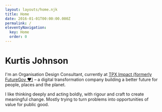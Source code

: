 ```yaml
---
layout: layouts/home.njk
title: Home
date: 2016-01-01T00:00:00.000Z
permalink: /
eleventyNavigation:
  key: Home
  order: 0
---
```

# Kurtis Johnson

I'm an Organisation Design Consultant, currently at [TPX Impact (formerly FutureGov &#9829;)](https://www.tpximpact.com) – a digital transformation company building a better future for people, places and the planet.

I like thinking deeply and acting boldly, with rigour and craft to create meaningful change. Mostly trying to turn problems into opportunities of value for public good.
<br>
